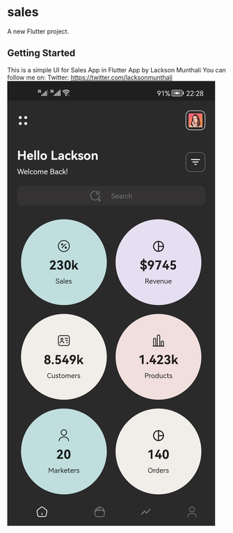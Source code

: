 # sales

A new Flutter project.

## Getting Started

This is a simple UI for Sales App in Flutter
App by Lackson Munthali
You can follow me on:
Twitter: https://twitter.com/lacksonmunthali
![alt text](https://github.com/lacksonmunthali/flutter_sales_app/blob/main/assets/screenshot.jpg)

